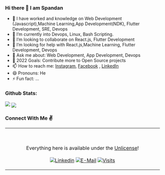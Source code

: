 ### Hi there 👋 I am Spandan


- 🧠 I have worked and knowledge on Web Development (Javascript),Machine Learning,App Development(NDK), Flutter Development, SRE, Devops
- 🌱 I’m currently into Devops, Linux, Bash Scripting.
- 👯 I’m looking to collaborate on React.js, Flutter Development
- 🤔 I’m looking for help with React.js,Machine Learning, Flutter Development, Devops
- 💬 Ask me about: Web Development, App Development, Devops
- 🥅 2022 Goals: Contribute more to Open Source projects
- 📫 How to reach me: [Instagram](https://www.instagram.com/thehopeless420/), [Facebook](https://www.facebook.com/spandan.chakravarty/) , [LinkedIn](https://www.linkedin.com/in/spandan-chakravarty-88a1345a/)
- 😄 Pronouns: He
- ⚡ Fun fact: ...


### Github Stats:

<img src="https://github-readme-stats.vercel.app/api?username=spandan1460&&show_icons=true&title_color=ff005c&icon_color=ffe227&text_color=16c79a&bg_color=26001b">

<a href="https://github.com/spandan1460/github-readme-stats">
  <img align="center" src="https://github-readme-stats.vercel.app/api/top-langs/?username=spandan1460&layout=compact&show_icons=true&theme=chartreuse-dark" />
</a>


### Connect With Me ✌
<table width="100%"> 
  <tr>
  <td width="50%">

<br><p align="center">Everything here is available under the [Unlicense](https://choosealicense.com/licenses/unlicense/)!<br><br>
  [![Linkedin](https://img.shields.io/badge/linked-in-369?style=flat-square&logo=linkedin&logoColor=white&color=blue)](https://www.linkedin.com/in/spandan-chakravarty-88a1345a/)
  [![E-Mail](https://img.shields.io/badge/email-reveal-2a8?style=flat-square&logo=gmail&logoColor=white)](https://mailhide.io/e/404VIZkL)
  [![Visits](https://komarev.com/ghpvc/?username=novatorem&logo=GitHub&label=github%20visits&color=336699&logoColor=white&style=flat-square)](https://github.com/spandan1460)
</p>
  </td>
</table>
  
  
  
  
  


<!-- <a href="https://github.com/spandan1460/github-readme-stats">
  <img align="center" src="https://github-readme-stats.vercel.app/api?username=spandan1460&show_icons=true&theme=chartreuse-dark" />
</a> -->


<!-- 
[![Spandan's GitHub stats](https://github-readme-stats.vercel.app/api?username=spandan1460&show_icons=true&theme=tokyonight)](https://github.com/spandan1460/github-readme-stats)
[![Top Langs](https://github-readme-stats.vercel.app/api/top-langs/?username=spandan1460&layout=compact)](https://github.com/spandan1460/github-readme-stats) -->


